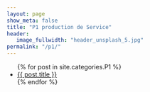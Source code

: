```yaml
---
layout: page
show_meta: false
title: "P1 production de Service"
header:
   image_fullwidth: "header_unsplash_5.jpg"
permalink: "/p1/"
---
```

<ul>
    {% for post in site.categories.P1 %}
    <li><a href="{{ site.url }}{{ post.url }}">{{ post.title }}</a></li>
    {% endfor %}
</ul>

